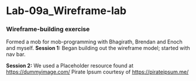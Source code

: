 # Lab-09a_Wireframe-lab
### Wireframe-building exercise

Formed a mob for mob-programming with Bhagirath, Brendan and Enoch and myself.
**Session 1:** Began building out the wireframe model; started with nav bar.

**Session 2:** We used a Placeholder resource found at https://dummyimage.com/
Pirate Ipsum courtesy of https://pirateipsum.me/

